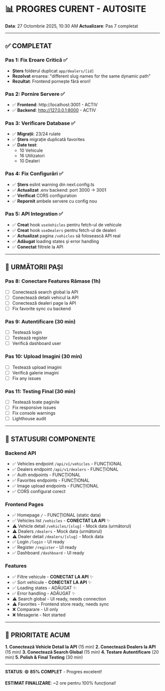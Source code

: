 # 📊 PROGRES CURENT - AUTOSITE
**Data**: 27 Octombrie 2025, 10:30 AM
**Actualizare**: Pas 7 completat

---

## ✅ COMPLETAT

### Pas 1: Fix Eroare Critică ✅
- **Șters** folderul duplicat `app/dealers/[id]`
- **Rezolvat** eroarea: "different slug names for the same dynamic path"
- **Rezultat**: Frontend pornește fără erori!

### Pas 2: Pornire Servere ✅
- ✅ **Frontend**: http://localhost:3001 - ACTIV
- ✅ **Backend**: http://127.0.0.1:8000 - ACTIV

### Pas 3: Verificare Database ✅
- ✅ **Migrații**: 23/24 rulate
- ✅ **Șters** migrație duplicată favorites
- ✅ **Date test**:
  - 10 Vehicule
  - 16 Utilizatori
  - 10 Dealeri

### Pas 4: Fix Configurări ✅
- ✅ **Șters** eslint warning din next.config.ts
- ✅ **Actualizat** .env backend: port 3000 → 3001
- ✅ **Verificat** CORS configuration
- ✅ **Repornit** ambele servere cu config nou

### Pas 5: API Integration ✅
- ✅ **Creat** hook `useVehicles` pentru fetch-ul de vehicule
- ✅ **Creat** hook `useDealers` pentru fetch-ul de dealeri
- ✅ **Actualizat** pagina `/vehicles` să folosească API real
- ✅ **Adăugat** loading states și error handling
- ✅ **Conectat** filtrele la API

---

## 🔄 URMĂTORII PAȘI

### Pas 8: Conectare Features Rămase (1h)
- [ ] Conectează search global la API
- [ ] Conectează detalii vehicul la API
- [ ] Conectează dealeri page la API
- [ ] Fix favorite sync cu backend

### Pas 9: Autentificare (30 min)
- [ ] Testează login
- [ ] Testează register
- [ ] Verifică dashboard user

### Pas 10: Upload Imagini (30 min)
- [ ] Testează upload imagini
- [ ] Verifică galerie imagini
- [ ] Fix any issues

### Pas 11: Testing Final (30 min)
- [ ] Testează toate paginile
- [ ] Fix responsive issues
- [ ] Fix console warnings
- [ ] Lighthouse audit

---

## 📝 STATUSURI COMPONENTE

### Backend API
- ✅ Vehicles endpoint `/api/v1/vehicles` - FUNCȚIONAL
- ✅ Dealers endpoint `/api/v1/dealers` - FUNCȚIONAL
- ✅ Auth endpoints - FUNCȚIONAL
- ✅ Favorites endpoints - FUNCȚIONAL
- ✅ Image upload endpoints - FUNCȚIONAL
- ✅ CORS configurat corect

### Frontend Pages
- ✅ Homepage `/` - FUNCȚIONAL (static data)
- ✅ Vehicles list `/vehicles` - **CONECTAT LA API** ✨
- ⚠️ Vehicle detail `/vehicles/[slug]` - Mock data (următorul)
- ⚠️ Dealers `/dealers` - Mock data (următorul)
- ⚠️ Dealer detail `/dealers/[slug]` - Mock data
- ✅ Login `/login` - UI ready
- ✅ Register `/register` - UI ready
- ✅ Dashboard `/dashboard` - UI ready

### Features
- ✅ Filtre vehicule - **CONECTAT LA API** ✨
- ✅ Sort vehicule - **CONECTAT LA API** ✨
- ✅ Loading states - ADĂUGAT ✨
- ✅ Error handling - ADĂUGAT ✨
- ⚠️ Search global - UI ready, needs connection
- ⚠️ Favorites - Frontend store ready, needs sync
- ❌ Comparare - UI only
- ❌ Mesagerie - Not started

---

## 🎯 PRIORITATE ACUM

**1. Conectează Vehicle Detail la API** (15 min)
**2. Conectează Dealers la API** (15 min)
**3. Conectează Search Global** (15 min)
**4. Testare Autentificare** (20 min)
**5. Polish & Final Testing** (30 min)

---

**STATUS**: 🟢 **85% COMPLET** - Progres excelent!

**ESTIMAT FINALIZARE**: ~2 ore pentru 100% funcțional!
